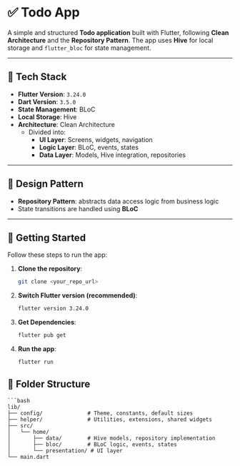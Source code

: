 # ✅ Todo App

A simple and structured **Todo application** built with Flutter, following **Clean Architecture** and the **Repository Pattern**. The app uses **Hive** for local storage and `flutter_bloc` for state management.

---

## 🔧 Tech Stack

- **Flutter Version**: `3.24.0`
- **Dart Version**: `3.5.0`
- **State Management**: BLoC
- **Local Storage**: Hive
- **Architecture**: Clean Architecture  
  - Divided into:
    - **UI Layer**: Screens, widgets, navigation
    - **Logic Layer**: BLoC, events, states
    - **Data Layer**: Models, Hive integration, repositories

---

## 🧱 Design Pattern

- **Repository Pattern**: abstracts data access logic from business logic
- State transitions are handled using **BLoC**

---

## 🚀 Getting Started

Follow these steps to run the app:

1. **Clone the repository**:
   ```bash
   git clone <your_repo_url>
   
2.  **Switch Flutter version (recommended)**:
    ```bash
    flutter version 3.24.0

3.  **Get Dependencies**:
    ```bash
    flutter pub get

4.  **Run the app**:
    ```bash
    flutter run


## 📁 Folder Structure
    ```bash
    lib/
    ├── config/              # Theme, constants, default sizes
    ├── helper/              # Utilities, extensions, shared widgets
    ├── src/
    │   └── home/
    │       ├── data/        # Hive models, repository implementation
    │       ├── bloc/        # BLoC logic, events, states
    │       └── presentation/ # UI layer
    └── main.dart



